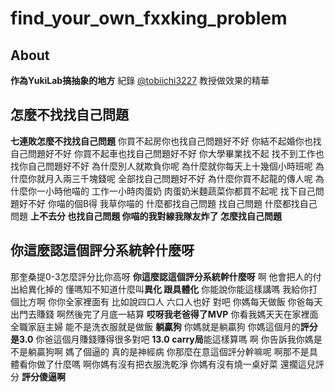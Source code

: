 # find_your_own_fxxking_problem
 
 ## About
 **作為YukiLab搞抽象的地方**
 紀錄 [@tobiichi3227](https://github.com/tobiichi3227) 教授做效果的精華
 
 ## 怎麼不找找自己問題
 **七連敗怎麼不找找自己問題** 你買不起房你也找自己問題好不好 你結不起婚你也找自己問題好不好 你買不起車也找自己問題好不好 你大學畢業找不起 找不到工作也找你自己問題好不好 為什麼別人就欺負你呢 為什麼就你每天上十幾個小時班呢 為什麼你就月入兩三千塊錢呢 全部找自己問題好不好 為什麼你買不起龍的傳人呢 為什麼你一小時他喵的 工作一小時肉蛋奶 肉蛋奶米麵蔬菜你都買不起呢 找下自己問題好不好 你喵的個B得 我草你喵的 什麼都找自己問題 找自己問題 什麼都找自己問題 **上不去分 也找自己問題 你喵的我對線我隊友炸了 怎麼找自己問題**
 
 ## 你這麼認這個評分系統幹什麼呀 
 那奎桑提0-3怎麼評分比你高呀 **你這麼認這個評分系統幹什麼呀** 啊 他會把人的付出給異化掉的 懂嗎知不知道什麼叫**異化 跟具體化** 你能說你能這樣講嗎 我給你打個比方啊 你你全家裡面有 比如說四口人 六口人也好 對吧 你媽每天做飯 你爸每天出門去賺錢 啊然後完了月底一結算 **哎呀我老爸得了MVP** 你看我媽天天在家裡面全職家庭主婦 能不是洗衣服就是做飯 **躺贏狗** 你媽就是躺贏狗 你媽這個月的**評分是3.0** 你爸這個月賺錢賺得很多對吧 **13.0 carry局**能這樣算嗎 啊 你告訴我你媽是不是躺贏狗啊 媽了個逼的 真的是神經病 你那麼在意這個評分幹嘛呢 啊那不是具體看你做了什麼嗎 啊你媽有沒有把衣服洗乾淨 你媽有沒有燒一桌好菜 還擱這兒評分 **評分傻逼啊**
